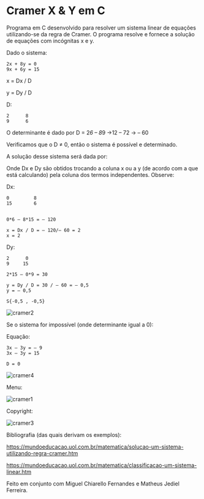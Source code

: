 # Cramer X & Y em C

Programa em C desenvolvido para resolver um sistema linear de equações utilizando-se da regra de Cramer.
O programa resolve e fornece a solução de equações com incógnitas x e y.

Dado o sistema:

	2x + 8y = 0
	9x + 6y = 15

x = Dx / D

y = Dy / D

D:

	2      8
	9      6    

O determinante é dado por D = 2*6 – 8*9 →12 – 72 → – 60

Verificamos que o D ≠ 0, então o sistema é possível e determinado.

A solução desse sistema será dada por:
	
Onde Dx e Dy são obtidos trocando a coluna x ou a y (de acordo com a que está calculando) pela coluna dos termos independentes. Observe:

Dx:
	 
	0         8
	15        6


	0*6 – 8*15 = – 120

	x = Dx / D = – 120/– 60 = 2
	x = 2

Dy:

	2      0
	9     15

	2*15 – 0*9 = 30

	y = Dy / D = 30 / – 60 = – 0,5
	y = – 0,5

	S{-0,5 , -0,5}

![cramer2](https://user-images.githubusercontent.com/59848966/82281715-66e2a780-9968-11ea-98b2-d7cd444160b7.png)

Se o sistema for impossível (onde determinante igual a 0):

Equação:

	3x – 3y = – 9
	3x – 3y = 15

	D = 0

![cramer4](https://user-images.githubusercontent.com/59848966/82279822-c68a8400-9963-11ea-9b04-c906d22497a3.png)

Menu:

![cramer1](https://user-images.githubusercontent.com/59848966/82277846-42ce9880-995f-11ea-961f-0c187e55da24.png)

Copyright:

![cramer3](https://user-images.githubusercontent.com/59848966/82277850-43ffc580-995f-11ea-9214-ae4b03309de0.png)

Bibliografia (das quais derivam os exemplos):

https://mundoeducacao.uol.com.br/matematica/solucao-um-sistema-utilizando-regra-cramer.htm

https://mundoeducacao.uol.com.br/matematica/classificacao-um-sistema-linear.htm

Feito em conjunto com Miguel Chiarello Fernandes e Matheus Jediel Ferreira.
